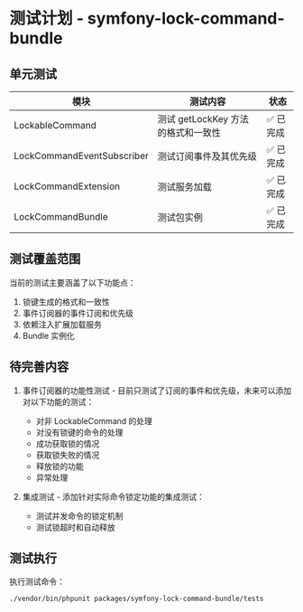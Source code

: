 # 测试计划 - symfony-lock-command-bundle

## 单元测试

| 模块 | 测试内容 | 状态 |
|------|---------|------|
| LockableCommand | 测试 getLockKey 方法的格式和一致性 | ✅ 已完成 |
| LockCommandEventSubscriber | 测试订阅事件及其优先级 | ✅ 已完成 |
| LockCommandExtension | 测试服务加载 | ✅ 已完成 |
| LockCommandBundle | 测试包实例 | ✅ 已完成 |

## 测试覆盖范围

当前的测试主要涵盖了以下功能点：

1. 锁键生成的格式和一致性
2. 事件订阅器的事件订阅和优先级
3. 依赖注入扩展加载服务
4. Bundle 实例化

## 待完善内容

1. 事件订阅器的功能性测试 - 目前只测试了订阅的事件和优先级，未来可以添加对以下功能的测试：
   - 对非 LockableCommand 的处理
   - 对没有锁键的命令的处理
   - 成功获取锁的情况
   - 获取锁失败的情况
   - 释放锁的功能
   - 异常处理

2. 集成测试 - 添加针对实际命令锁定功能的集成测试：
   - 测试并发命令的锁定机制
   - 测试锁超时和自动释放

## 测试执行

执行测试命令：

```bash
./vendor/bin/phpunit packages/symfony-lock-command-bundle/tests
``` 